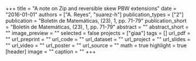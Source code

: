 +++
title = "A note on Zip and reversible skew PBW extensions"
date = "2016-01-01"
authors = ["A. Reyes", "suarez-h"]
publication_types = ["2"]
publication = "Boletín de Matemáticas, (23), 1, pp. 71-79"
publication_short = "Boletín de Matemáticas, (23), 1, pp. 71-79"
abstract = ""
abstract_short = ""
image_preview = ""
selected = false
projects = ["giaa"]
tags = []
url_pdf = ""
url_preprint = ""
url_code = ""
url_dataset = ""
url_project = ""
url_slides = ""
url_video = ""
url_poster = ""
url_source = ""
math = true
highlight = true
[header]
image = ""
caption = ""
+++
